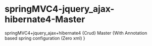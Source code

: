 # springMVC4-jquery_ajax-hibernate4-Master
springMVC4+jquery_ajax+hibernate4 {Crud} Master {With Annotation based spring configuration (Zero xml) }
